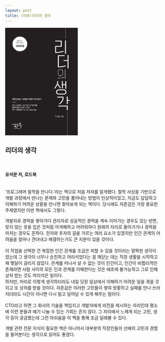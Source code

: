 ```yaml
---
layout: post
title: (리뷰)리더의 생각
---
```


[![01.png](/img/2023_07_08/image.png)](https://www.yes24.com/Product/Goods/116922949)


## 리더의 생각

​
#### 유석문 저, 로드북  

​<br>
'프로그래머 철학을 만나다.'라는 책으로 처음 저자를 알게됐다. 철학 사상을 기반으로 개발 과정에서 만나는 문제와 고민을 풀어내는 방법이 인상적이었고, 지금도 답답하고 이해하기 어려운 상황을 만나면 찾아보게 되는 책이다. 당시에도 자존감은 가장 중요한 주제였지만 이번 책에서도 그렇다.<br>  

개발자로 경력을 쌓아가다 관리자로 성공적인 경력을 계속 이어가는 경우도 있는 반면, 맞지 않는 옷을 입은 것처럼 어색해하고 어려워하다 원래의 자리로 돌아가거나 경력을 마치는 경우도 흔하다. 전자와 후자의 길을 가르는 여러 요소가 있겠지만 인간 관계의 어려움을 얼마나 견뎌내고 해결하는가도 큰 지분이 있을 것이다.<br>  
​
이 직업을 선택한 건 복잡한 인간 관계를 조금은 피할 수 있을 것이라는 얄팍한 생각이 컸는데 그 생각이 너무나 순진하고 어리석었다는 걸 깨닫는 데는 직장 생활을 시작하고 채 몇달이 걸리지 않았다.
관계를 떠나서 살 수 없는 것이 인간이고, 인간이 비합리적인 존재라면 사람 사이의 모든 인과 관계를 이해한다는 것은 애초에 불가능하고 그로 인해 상처 받는 것도 어리석은 일이다.  
하지만, 머리로 이렇게 생각하더라도 내일 당장 일상에서 이해하기 어려운 일을 겪을 것이고 또 상처를 받을 것이다.
자존감은 이러한 고민들이 쌓여 방황하고 실패를 만나 쓰러지더라도 시간이 지나면 다시 털고 일어날 수 있게 해주는 힘이다.<br>  
​
CTO라고 하면 그 회사의 기술을 책임지고 개발자에게 비전을 제시하는 자리인데 평소에 이런 분들과 얘기 나눌 수 있는 기회는 흔치 않다. 그 자리에서 느께게 되는 고민, 생각 등이 궁금했는데 그런 아쉬움을 이 책을 통해 조금 달래볼 수 있다.​<br>  

개발 관련 전문 지식이 필요한 책은 아니어서 대부분의 직장인들이 선배의 고민과 경험을 들어본다는 생각으로 읽어도 좋겠다.